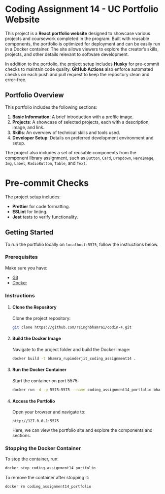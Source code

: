 # Coding Assignment 14 - UC Portfolio Website

This project is a **React portfolio website** designed to showcase various projects and coursework completed in the program. Built with reusable components, the portfolio is optimized for deployment and can be easily run in a Docker container. The site allows viewers to explore the creator’s skills, projects, and other details relevant to software development.

In addition to the portfolio, the project setup includes **Husky** for pre-commit checks to maintain code quality. **GitHub Actions** also enforce automated checks on each push and pull request to keep the repository clean and error-free.

## Portfolio Overview

This portfolio includes the following sections:

1. **Basic Information**: A brief introduction with a profile image.
2. **Projects**: A showcase of selected projects, each with a description, image, and link.
3. **Skills**: An overview of technical skills and tools used.
4. **Developer Setup**: Details on preferred development environment and setup.

The project also includes a set of reusable components from the component library assignment, such as `Button`, `Card`, `Dropdown`, `HeroImage`, `Img`, `Label`, `RadioButton`, `Table`, and `Text`.

# Pre-commit Checks

The project setup includes:

- **Prettier** for code formatting.
- **ESLint** for linting.
- **Jest** tests to verify functionality.

## Getting Started

To run the portfolio locally on `localhost:5575`, follow the instructions below.

### Prerequisites

Make sure you have:

- [Git](https://git-scm.com/downloads)
- [Docker](https://www.docker.com/get-started)

### Instructions

1. #### Clone the Repository

   Clone the project repository:

   ```bash
   git clone https://github.com/rsinghbhamra1/codin-4.git
   ```

2. #### Build the Docker Image

   Navigate to the project folder and build the Docker image:

   ```bash
   docker build -t bhamra_rupinderjit_coding_assignment14 .
   ```

3. #### Run the Docker Container

   Start the container on port 5575:

   ```bash
   docker run -d -p 5575:5575 --name coding_assignment14_portfolio bhamra_rupinderjit_coding_assignment14:latest
   ```

4. #### Access the Portfolio

   Open your browser and navigate to:

   ```
   http://127.0.0.1:5575
   ```
   Here, we can view the portfolio site and explore the components and sections.

### Stopping the Docker Container
To stop the container, run:

```bash
docker stop coding_assignment14_portfolio
```

To remove the container after stopping it:

```bash
docker rm coding_assignment14_portfolio
```